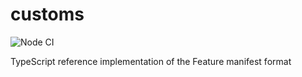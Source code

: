 # customs

![Node CI](https://github.com/polypoly-eu/customs/workflows/Node%20CI/badge.svg)

TypeScript reference implementation of the Feature manifest format
